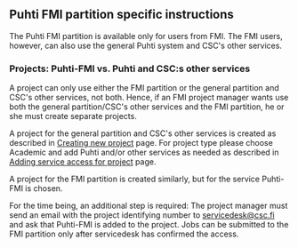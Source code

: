 ## Puhti FMI partition specific instructions

The Puhti FMI partition is available only for users from FMI. The FMI users, however, can also use the general Puhti system and CSC's other services.

### Projects: Puhti-FMI vs. Puhti and CSC:s other services

A project can only use either the FMI partition or the general partition and CSC's other services, not both. Hence, if an FMI project manager wants use both the general partition/CSC's other services and the FMI partition, he or she must create separate projects.

A project for the general partition and CSC's other services is created as described in [Creating new project](https://docs.csc.fi/accounts/creating-new-project/) page. For project type please choose Academic and add Puhti and/or other services as needed as described in [Adding service access for project](https://docs.csc.fi/accounts/adding-service-access-for-project/) page.

A project for the FMI partition is created similarly, but for the service Puhti-FMI is chosen. 

For the time being, an additional step is required: The project manager must send an email with the project identifying number to servicedesk@csc.fi and ask that Puhti-FMI is added to the project. Jobs can be submitted to the FMI partition only after servicedesk has confirmed the access.
